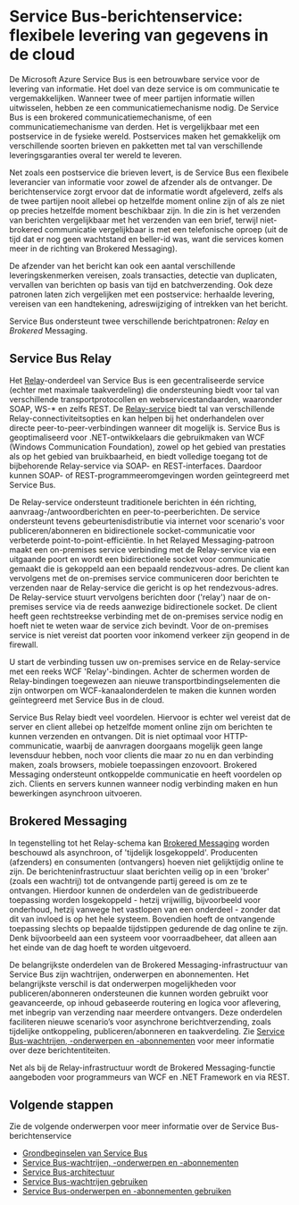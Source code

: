 <properties
    pageTitle="Overzicht van Service Bus-berichtenservice | Microsoft Azure"
    description="Service Bus-berichtenservice: flexibele levering van gegevens in de cloud"
    services="service-bus-messaging"
    documentationCenter=".net"
    authors="sethmanheim"
    manager="timlt"
    editor=""/>

<tags
    ms.service="service-bus-messaging"
    ms.workload="na"
    ms.tgt_pltfrm="na"
    ms.devlang="multiple"
    ms.topic="get-started-article"
    ms.date="09/27/2016"
    ms.author="sethm"/>



# Service Bus-berichtenservice: flexibele levering van gegevens in de cloud

De Microsoft Azure Service Bus is een betrouwbare service voor de levering van informatie. Het doel van deze service is om communicatie te vergemakkelijken. Wanneer twee of meer partijen informatie willen uitwisselen, hebben ze een communicatiemechanisme nodig. De Service Bus is een brokered communicatiemechanisme, of een communicatiemechanisme van derden. Het is vergelijkbaar met een postservice in de fysieke wereld. Postservices maken het gemakkelijk om verschillende soorten brieven en pakketten met tal van verschillende leveringsgaranties overal ter wereld te leveren.

Net zoals een postservice die brieven levert, is de Service Bus een flexibele leverancier van informatie voor zowel de afzender als de ontvanger. De berichtenservice zorgt ervoor dat de informatie wordt afgeleverd, zelfs als de twee partijen nooit allebei op hetzelfde moment online zijn of als ze niet op precies hetzelfde moment beschikbaar zijn. In die zin is het verzenden van berichten vergelijkbaar met het verzenden van een brief, terwijl niet-brokered communicatie vergelijkbaar is met een telefonische oproep (uit de tijd dat er nog geen wachtstand en beller-id was, want die services komen meer in de richting van Brokered Messaging).

De afzender van het bericht kan ook een aantal verschillende leveringskenmerken vereisen, zoals transacties, detectie van duplicaten, vervallen van berichten op basis van tijd en batchverzending. Ook deze patronen laten zich vergelijken met een postservice: herhaalde levering, vereisen van een handtekening, adreswijziging of intrekken van het bericht.

Service Bus ondersteunt twee verschillende berichtpatronen: *Relay* en *Brokered* Messaging.

## Service Bus Relay

Het [Relay](../service-bus-relay/service-bus-relay-overview.md)-onderdeel van Service Bus is een gecentraliseerde service (echter met maximale taakverdeling) die ondersteuning biedt voor tal van verschillende transportprotocollen en webservicestandaarden, waaronder SOAP, WS-* en zelfs REST. De [Relay-service](../service-bus-relay/service-bus-dotnet-how-to-use-relay.md) biedt tal van verschillende Relay-connectiviteitsopties en kan helpen bij het onderhandelen over directe peer-to-peer-verbindingen wanneer dit mogelijk is. Service Bus is geoptimaliseerd voor .NET-ontwikkelaars die gebruikmaken van WCF (Windows Communication Foundation), zowel op het gebied van prestaties als op het gebied van bruikbaarheid, en biedt volledige toegang tot de bijbehorende Relay-service via SOAP- en REST-interfaces. Daardoor kunnen SOAP- of REST-programmeeromgevingen worden geïntegreerd met Service Bus.

De Relay-service ondersteunt traditionele berichten in één richting, aanvraag-/antwoordberichten en peer-to-peerberichten. De service ondersteunt tevens gebeurtenisdistributie via internet voor scenario's voor publiceren/abonneren en bidirectionele socket-communicatie voor verbeterde point-to-point-efficiëntie. In het Relayed Messaging-patroon maakt een on-premises service verbinding met de Relay-service via een uitgaande poort en wordt een bidirectionele socket voor communicatie gemaakt die is gekoppeld aan een bepaald rendezvous-adres. De client kan vervolgens met de on-premises service communiceren door berichten te verzenden naar de Relay-service die gericht is op het rendezvous-adres. De Relay-service stuurt vervolgens berichten door ('relay') naar de on-premises service via de reeds aanwezige bidirectionele socket. De client heeft geen rechtstreekse verbinding met de on-premises service nodig en hoeft niet te weten waar de service zich bevindt. Voor de on-premises service is niet vereist dat poorten voor inkomend verkeer zijn geopend in de firewall.

U start de verbinding tussen uw on-premises service en de Relay-service met een reeks WCF 'Relay'-bindingen. Achter de schermen worden de Relay-bindingen toegewezen aan nieuwe transportbindingselementen die zijn ontworpen om WCF-kanaalonderdelen te maken die kunnen worden geïntegreerd met Service Bus in de cloud.

Service Bus Relay biedt veel voordelen. Hiervoor is echter wel vereist dat de server en client allebei op hetzelfde moment online zijn om berichten te kunnen verzenden en ontvangen. Dit is niet optimaal voor HTTP-communicatie, waarbij de aanvragen doorgaans mogelijk geen lange levensduur hebben, noch voor clients die maar zo nu en dan verbinding maken, zoals browsers, mobiele toepassingen enzovoort. Brokered Messaging ondersteunt ontkoppelde communicatie en heeft voordelen op zich. Clients en servers kunnen wanneer nodig verbinding maken en hun bewerkingen asynchroon uitvoeren.

## Brokered Messaging

In tegenstelling tot het Relay-schema kan [Brokered Messaging](service-bus-queues-topics-subscriptions.md) worden beschouwd als asynchroon, of 'tijdelijk losgekoppeld'. Producenten (afzenders) en consumenten (ontvangers) hoeven niet gelijktijdig online te zijn. De berichteninfrastructuur slaat berichten veilig op in een 'broker' (zoals een wachtrij) tot de ontvangende partij gereed is om ze te ontvangen. Hierdoor kunnen de onderdelen van de gedistribueerde toepassing worden losgekoppeld - hetzij vrijwillig, bijvoorbeeld voor onderhoud, hetzij vanwege het vastlopen van een onderdeel - zonder dat dit van invloed is op het hele systeem. Bovendien hoeft de ontvangende toepassing slechts op bepaalde tijdstippen gedurende de dag online te zijn. Denk bijvoorbeeld aan een systeem voor voorraadbeheer, dat alleen aan het einde van de dag hoeft te worden uitgevoerd.

De belangrijkste onderdelen van de Brokered Messaging-infrastructuur van Service Bus zijn wachtrijen, onderwerpen en abonnementen.  Het belangrijkste verschil is dat onderwerpen mogelijkheden voor publiceren/abonneren ondersteunen die kunnen worden gebruikt voor geavanceerde, op inhoud gebaseerde routering en logica voor aflevering, met inbegrip van verzending naar meerdere ontvangers. Deze onderdelen faciliteren nieuwe scenario’s voor asynchrone berichtverzending, zoals tijdelijke ontkoppeling, publiceren/abonneren en taakverdeling. Zie [Service Bus-wachtrijen, -onderwerpen en -abonnementen](service-bus-queues-topics-subscriptions.md) voor meer informatie over deze berichtentiteiten.

Net als bij de Relay-infrastructuur wordt de Brokered Messaging-functie aangeboden voor programmeurs van WCF en .NET Framework en via REST.

## Volgende stappen

Zie de volgende onderwerpen voor meer informatie over de Service Bus-berichtenservice

- [Grondbeginselen van Service Bus](../service-bus/service-bus-fundamentals-hybrid-solutions.md)
- [Service Bus-wachtrijen, -onderwerpen en -abonnementen](service-bus-queues-topics-subscriptions.md)
- [Service Bus-architectuur](../service-bus/service-bus-architecture.md)
- [Service Bus-wachtrijen gebruiken](service-bus-dotnet-get-started-with-queues.md)
- [Service Bus-onderwerpen en -abonnementen gebruiken](service-bus-dotnet-how-to-use-topics-subscriptions.md)
 



<!--HONumber=Sep16_HO4-->


